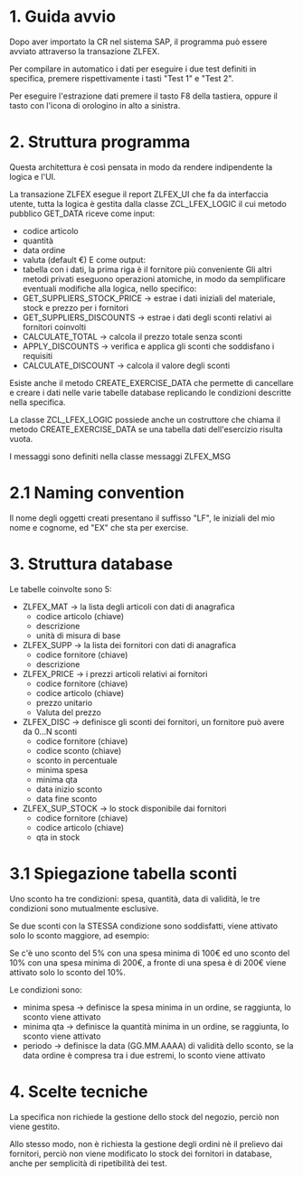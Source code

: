 # 1. Guida avvio
Dopo aver importato la CR nel sistema SAP, il programma può essere avviato attraverso la transazione ZLFEX.

Per compilare in automatico i dati per eseguire i due test definiti in specifica, premere rispettivamente i tasti "Test 1" e "Test 2".

Per eseguire l'estrazione dati premere il tasto F8 della tastiera, oppure il tasto con l'icona di orologino in alto a sinistra.

# 2. Struttura programma
Questa architettura è così pensata in modo da rendere indipendente la logica e l'UI.

La transazione ZLFEX esegue il report ZLFEX_UI che fa da interfaccia utente, tutta la logica è gestita dalla classe ZCL_LFEX_LOGIC il cui metodo pubblico GET_DATA riceve come input:
- codice articolo
- quantità
- data ordine
- valuta (default €)
E come output:
- tabella con i dati, la prima riga è il fornitore più conveniente
Gli altri metodi privati eseguono operazioni atomiche, in modo da semplificare eventuali modifiche alla logica, nello specifico:
- GET_SUPPLIERS_STOCK_PRICE -> estrae i dati iniziali del materiale, stock e prezzo per i fornitori
- GET_SUPPLIERS_DISCOUNTS -> estrae i dati degli sconti relativi ai fornitori coinvolti
- CALCULATE_TOTAL -> calcola il prezzo totale senza sconti
- APPLY_DISCOUNTS -> verifica e applica gli sconti che soddisfano i requisiti
- CALCULATE_DISCOUNT -> calcola il valore degli sconti

Esiste anche il metodo CREATE_EXERCISE_DATA che permette di cancellare e creare i dati nelle varie tabelle database replicando le condizioni descritte nella specifica.

La classe ZCL_LFEX_LOGIC possiede anche un costruttore che chiama il metodo CREATE_EXERCISE_DATA se una tabella dati dell'esercizio risulta vuota.

I messaggi sono definiti nella classe messaggi ZLFEX_MSG

# 2.1 Naming convention
Il nome degli oggetti creati presentano il suffisso "LF", le iniziali del mio nome e cognome, ed "EX" che sta per exercise.

# 3. Struttura database
Le tabelle coinvolte sono 5:
- ZLFEX_MAT -> la lista degli articoli con dati di anagrafica
	- codice articolo (chiave)
	- descrizione
	- unità di misura di base
- ZLFEX_SUPP -> la lista dei fornitori con dati di anagrafica
	- codice fornitore (chiave)
	- descrizione
- ZLFEX_PRICE -> i prezzi articoli relativi ai fornitori
	- codice fornitore (chiave)
	- codice articolo (chiave)
	- prezzo unitario
	- Valuta del prezzo
- ZLFEX_DISC -> definisce gli sconti dei fornitori, un fornitore può avere da 0...N sconti
 	- codice fornitore (chiave)
	- codice sconto (chiave)
	- sconto in percentuale
	- minima spesa
	- minima qta
	- data inizio sconto
	- data fine sconto
- ZLFEX_SUP_STOCK -> lo stock disponibile dai fornitori
	- codice fornitore (chiave)
	- codice articolo (chiave)
	- qta in stock

# 3.1 Spiegazione tabella sconti
Uno sconto ha tre condizioni: spesa, quantità, data di validità, le tre condizioni sono mutualmente esclusive.

Se due sconti con la STESSA condizione sono soddisfatti, viene attivato solo lo sconto maggiore, ad esempio:

Se c'è uno sconto del 5% con una spesa minima di 100€ ed uno sconto del 10% con una spesa minima di 200€, a fronte di una spesa è di 200€ viene attivato solo lo sconto del 10%.

Le condizioni sono:
- minima spesa -> definisce la spesa minima in un ordine, se raggiunta, lo sconto viene attivato
- minima qta -> definisce la quantità minima in un ordine, se raggiunta, lo sconto viene attivato
- periodo -> definisce la data (GG.MM.AAAA) di validità dello sconto, se la data ordine è compresa tra i due estremi, lo sconto viene attivato

# 4. Scelte tecniche
La specifica non richiede la gestione dello stock del negozio, perciò non viene gestito.

Allo stesso modo, non è richiesta la gestione degli ordini nè il prelievo dai fornitori, perciò non viene modificato lo stock dei fornitori in database, anche per semplicità di ripetibilità dei test.

